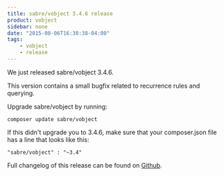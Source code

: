 ```yaml
---
title: sabre/vobject 3.4.6 release
product: vobject
sidebar: none
date: "2015-08-06T16:30:38-04:00"
tags:
    - vobject
    - release
---
```


We just released sabre/vobject 3.4.6.

This version contains a small bugfix related to recurrence rules and querying.

Upgrade sabre/vobject by running:

    composer update sabre/vobject

If this didn't upgrade you to 3.4.6, make sure that your composer.json file
has a line that looks like this:

    "sabre/vobject" : "~3.4"

Full changelog of this release can be found on [Github][1].

[1]: https://github.com/fruux/sabre-vobject/blob/3.4.6/ChangeLog.md
